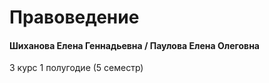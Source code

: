 # Правоведение

#### Шиханова Елена Геннадьевна / Паулова Елена Олеговна

3 курс 1 полугодие (5 семестр)
